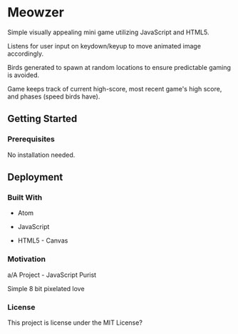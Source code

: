 # Meowzer


Simple visually appealing mini game utilizing JavaScript and HTML5.


Listens for user input on keydown/keyup to move animated image accordingly.


Birds generated to spawn at random locations to ensure predictable gaming
is avoided.

Game keeps track of current high-score, most recent game's high score,
and phases (speed birds have).



## **Getting Started**

### **Prerequisites**

No installation needed.

## **Deployment**


### **Built With**


* Atom

* JavaScript

* HTML5 - Canvas



### **Motivation**


a/A Project - JavaScript Purist


Simple 8 bit pixelated love



### **License**

This project is license under the MIT License?
